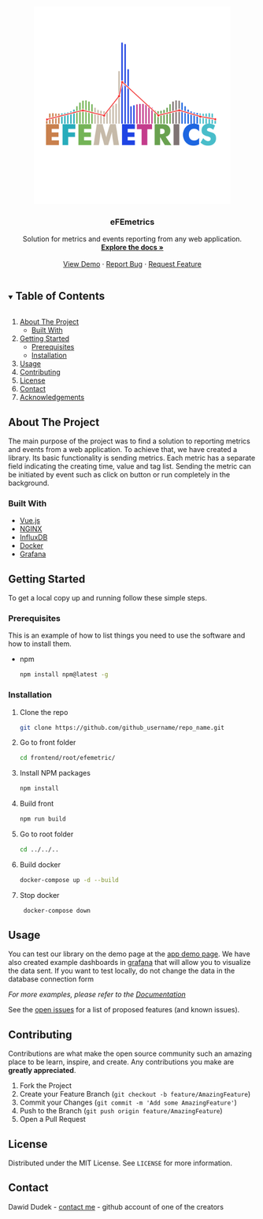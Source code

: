 <!--
*** Link to template: https://github.com/othneildrew/Best-README-Template
*** Thanks for checking out the Best-README-Template. If you have a suggestion
*** that would make this better, please fork the repo and create a pull request
*** or simply open an issue with the tag "enhancement".
*** Thanks again! Now go create something AMAZING! :D
***
***
***
*** To avoid retyping too much info. Do a search and replace for the following:
*** github_username, repo_name, twitter_handle, email, project_title, project_description
-->



<!-- PROJECT SHIELDS -->
<!--
*** I'm using markdown "reference style" links for readability.
*** Reference links are enclosed in brackets [ ] instead of parentheses ( ).
*** See the bottom of this document for the declaration of the reference variables
*** for contributors-url, forks-url, etc. This is an optional, concise syntax you may use.
*** https://www.markdownguide.org/basic-syntax/#reference-style-links
-->




<!-- PROJECT LOGO -->
<br />
<p align="center">
  <a href="https://github.com/nokia-wroclaw/innovativeproject-fe-metrics">
    <img src="https://raw.githubusercontent.com/nokia-wroclaw/innovativeproject-fe-metrics/main/frontend/root/efemetric/src/assets/tra.png" alt="Logo" width="400" height="400">
  </a>

<h3 align="center">eFEmetrics</h3>

  <p align="center">
    Solution for metrics and events reporting from any web application.
    <br />
    <a href="https://github.com/nokia-wroclaw/innovativeproject-fe-metrics/tree/main/doc"><strong>Explore the docs »</strong></a>
    <br />
    <br />
    <a href="https://efemetric.site/">View Demo</a>
    ·
    <a href="https://github.com/nokia-wroclaw/innovativeproject-fe-metrics/issues">Report Bug</a>
    ·
    <a href="https://github.com/nokia-wroclaw/innovativeproject-fe-metrics/issues">Request Feature</a>
  </p>


<!-- TABLE OF CONTENTS -->
<details open="open">
  <summary><h2 style="display: inline-block">Table of Contents</h2></summary>
  <ol>
    <li>
      <a href="#about-the-project">About The Project</a>
      <ul>
        <li><a href="#built-with">Built With</a></li>
      </ul>
    </li>
    <li>
      <a href="#getting-started">Getting Started</a>
      <ul>
        <li><a href="#prerequisites">Prerequisites</a></li>
        <li><a href="#installation">Installation</a></li>
      </ul>
    </li>
    <li><a href="#usage">Usage</a></li>
    <li><a href="#contributing">Contributing</a></li>
    <li><a href="#license">License</a></li>
    <li><a href="#contact">Contact</a></li>
    <li><a href="#acknowledgements">Acknowledgements</a></li>
  </ol>
</details>



<!-- ABOUT THE PROJECT -->
## About The Project

The main purpose of the project was to find a solution 
to reporting metrics and events from a web application. 
To achieve that, we have created a library. 
Its basic functionality is sending metrics. 
Each metric has a separate field indicating the creating time, 
value and tag list. Sending the metric can be initiated by 
event such as click on button or run completely 
in the background.


### Built With

* [Vue.js](https://vuejs.org/)
* [NGINX](https://www.nginx.com/)
* [InfluxDB](https://www.influxdata.com/)
* [Docker](https://www.docker.com/)
* [Grafana](https://grafana.com/)



<!-- GETTING STARTED -->
## Getting Started

To get a local copy up and running follow these simple steps.

### Prerequisites

This is an example of how to list things you need to use the software and how to install them.
* npm
  ```sh
  npm install npm@latest -g
  ```

### Installation

1. Clone the repo
   ```sh
   git clone https://github.com/github_username/repo_name.git
   ```
2. Go to front folder
   ```sh
   cd frontend/root/efemetric/
   ```   
3. Install NPM packages
   ```sh
   npm install
   ```

4. Build front
   ```sh
   npm run build
   ```
5. Go to root folder
   ```sh
   cd ../../..
   ```
   
6. Build docker
   ```sh
   docker-compose up -d --build
   ```
   
7. Stop docker
   ```sh
    docker-compose down
   ```
   

<!-- USAGE EXAMPLES -->
## Usage

You can test our library on the demo page at the [app demo page](http://localhost:8080/).
We have also created example dashboards in [grafana](http://localhost:3003/) that will allow you to visualize the data sent.
If you want to test locally, do not change the data in the database connection form




_For more examples, please refer to the [Documentation](https://github.com/nokia-wroclaw/innovativeproject-fe-metrics/tree/main/doc)_


See the [open issues](https://github.com/github_username/repo_name/issues) for a list of proposed features (and known issues).



<!-- CONTRIBUTING -->
## Contributing

Contributions are what make the open source community such an amazing place to be learn, inspire, and create. Any contributions you make are **greatly appreciated**.

1. Fork the Project
2. Create your Feature Branch (`git checkout -b feature/AmazingFeature`)
3. Commit your Changes (`git commit -m 'Add some AmazingFeature'`)
4. Push to the Branch (`git push origin feature/AmazingFeature`)
5. Open a Pull Request



<!-- LICENSE -->
## License

Distributed under the MIT License. See `LICENSE` for more information.



<!-- CONTACT -->
## Contact

Dawid Dudek - [contact me](https://github.com/DaDudek) - github account of one of the creators
